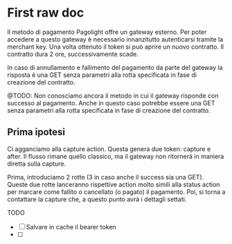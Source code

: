 # First raw doc

Il metodo di pagamento Pagolight offre un gateway esterno. Per poter accedere a questo gateway è necessario innanzitutto autenticarsi
tramite la merchant key. Una volta ottenuto il token si può aprire un nuovo contratto. Il contratto dura 2 ore, successivamente scade.

In caso di annullamento e fallimento del pagamento da parte del gateway la risposta è una GET senza parametri alla rotta specificata in
fase di creazione del contratto.

@TODO: Non conosciamo ancora il metodo in cui il gateway risponde con successo al pagamento. Anche in questo caso
potrebbe essere una GET senza parametri alla rotta specificata in fase di creazione del contratto.

## Prima ipotesi

Ci agganciamo alla capture action. Questa genera due token: capture e after.
Il flusso rimane quello classico, ma il gateway non ritornerà in maniera diretta sulla capture.

Prima, introduciamo 2 rotte (3 in caso anche il success sia una GET). 
Queste due rotte lanceranno rispettive action molto simili alla status action per marcare come fallito o cancellato (o pagato) il pagamento.
Poi, si torna a contattare la capture che, a questo punto avrà i dettagli settati. 





TODO
- [ ] Salvare in cache il bearer token
- [ ] 
